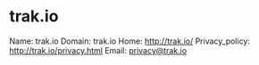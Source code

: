 
# trak.io

Name: trak.io
Domain: trak.io
Home: http://trak.io/
Privacy_policy: http://trak.io/privacy.html
Email: privacy@trak.io
